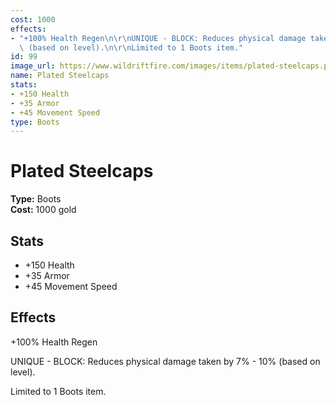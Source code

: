 ```yaml
---
cost: 1000
effects:
- "+100% Health Regen\n\r\nUNIQUE - BLOCK: Reduces physical damage taken by 7% - 10%\
  \ (based on level).\n\r\nLimited to 1 Boots item."
id: 99
image_url: https://www.wildriftfire.com/images/items/plated-steelcaps.png
name: Plated Steelcaps
stats:
- +150 Health
- +35 Armor
- +45 Movement Speed
type: Boots
---
```


# Plated Steelcaps

**Type:** Boots  
**Cost:** 1000 gold

## Stats

- +150 Health
- +35 Armor
- +45 Movement Speed

## Effects

+100% Health Regen

UNIQUE - BLOCK: Reduces physical damage taken by 7% - 10% (based on level).

Limited to 1 Boots item.

